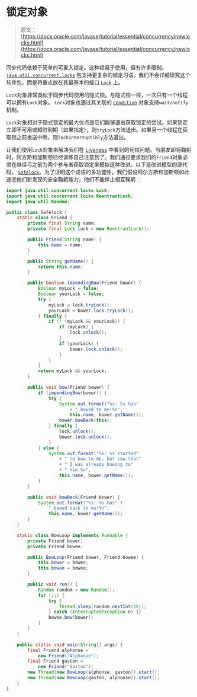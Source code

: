 # 锁定对象

> 原文： [https://docs.oracle.com/javase/tutorial/essential/concurrency/newlocks.html](https://docs.oracle.com/javase/tutorial/essential/concurrency/newlocks.html)

同步代码依赖于简单的可重入锁定。这种锁易于使用，但有许多限制。 [`java.util.concurrent.locks`](https://docs.oracle.com/javase/8/docs/api/java/util/concurrent/locks/package-summary.html) 包支持更复杂的锁定习语。我们不会详细研究这个软件包，而是将重点放在其最基本的接口 [`Lock`](https://docs.oracle.com/javase/8/docs/api/java/util/concurrent/locks/Lock.html) 上。

`Lock`对象非常类似于同步代码使用的隐式锁。与隐式锁一样，一次只有一个线程可以拥有`Lock`对象。 `Lock`对象也通过其关联的 [`Condition`](https://docs.oracle.com/javase/8/docs/api/java/util/concurrent/locks/Condition.html) 对象支持`wait/notify`机制。

`Lock`对象相对于隐式锁定的最大优点是它们能够退出获取锁定的尝试。如果锁定立即不可用或超时到期（如果指定），则`tryLock`方法退出。如果另一个线程在获取锁之前发送中断，则`lockInterruptibly`方法退出。

让我们使用`Lock`对象来解决我们在 [Liveness](liveness.html) 中看到的死锁问题。当朋友即将鞠躬时，阿方斯和加斯顿已经训练自己注意到了。我们通过要求我们的`Friend`对象必须在继续弓之前为两个参与者获取锁定来模拟这种改进。以下是改进模型的源代码， [``Safelock``](examples/Safelock.java)。为了证明这个成语的多功能性，我们假设阿尔方斯和加斯顿如此迷恋他们新发现的安全鞠躬能力，他们不能停止相互鞠躬：

```java
import java.util.concurrent.locks.Lock;
import java.util.concurrent.locks.ReentrantLock;
import java.util.Random;

public class Safelock {
    static class Friend {
        private final String name;
        private final Lock lock = new ReentrantLock();

        public Friend(String name) {
            this.name = name;
        }

        public String getName() {
            return this.name;
        }

        public boolean impendingBow(Friend bower) {
            Boolean myLock = false;
            Boolean yourLock = false;
            try {
                myLock = lock.tryLock();
                yourLock = bower.lock.tryLock();
            } finally {
                if (! (myLock && yourLock)) {
                    if (myLock) {
                        lock.unlock();
                    }
                    if (yourLock) {
                        bower.lock.unlock();
                    }
                }
            }
            return myLock && yourLock;
        }

        public void bow(Friend bower) {
            if (impendingBow(bower)) {
                try {
                    System.out.format("%s: %s has"
                        + " bowed to me!%n", 
                        this.name, bower.getName());
                    bower.bowBack(this);
                } finally {
                    lock.unlock();
                    bower.lock.unlock();
                }
            } else {
                System.out.format("%s: %s started"
                    + " to bow to me, but saw that"
                    + " I was already bowing to"
                    + " him.%n",
                    this.name, bower.getName());
            }
        }

        public void bowBack(Friend bower) {
            System.out.format("%s: %s has" +
                " bowed back to me!%n",
                this.name, bower.getName());
        }
    }

    static class BowLoop implements Runnable {
        private Friend bower;
        private Friend bowee;

        public BowLoop(Friend bower, Friend bowee) {
            this.bower = bower;
            this.bowee = bowee;
        }

        public void run() {
            Random random = new Random();
            for (;;) {
                try {
                    Thread.sleep(random.nextInt(10));
                } catch (InterruptedException e) {}
                bowee.bow(bower);
            }
        }
    }

    public static void main(String[] args) {
        final Friend alphonse =
            new Friend("Alphonse");
        final Friend gaston =
            new Friend("Gaston");
        new Thread(new BowLoop(alphonse, gaston)).start();
        new Thread(new BowLoop(gaston, alphonse)).start();
    }
}
```